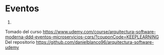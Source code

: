 # Eventos
1. 
Tomado del curso https://www.udemy.com/course/arquitectura-software-moderna-ddd-eventos-microservicios-cqrs/?couponCode=KEEPLEARNING
Del repositorio https://github.com/danielblanco96/arquitectura-software-udemy